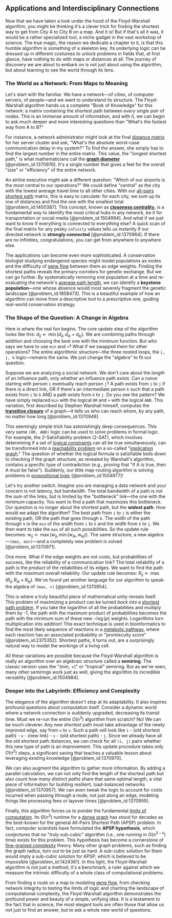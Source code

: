 ## Applications and Interdisciplinary Connections

Now that we have taken a look under the hood of the Floyd-Warshall algorithm, you might be thinking it's a clever trick for finding the shortest way to get from City A to City B on a map. And it is! But if that's all it was, it would be a rather specialized tool, a niche gadget in the vast workshop of science. The true magic, the reason we dedicate a chapter to it, is that this humble algorithm is something of a skeleton key. Its underlying logic can be dressed up in different costumes to unlock problems in fields that, at first glance, have nothing to do with maps or distances at all. The journey of discovery we are about to embark on is not just about using the algorithm, but about learning to see the world through its lens.

### The World as a Network: From Maps to Meaning

Let's start with the familiar. We have a network—of cities, of computer servers, of people—and we want to understand its structure. The Floyd-Warshall algorithm hands us a complete "Book of Knowledge" for this network: a matrix containing the shortest path between *every single pair* of nodes. This is an immense amount of information, and with it, we can begin to ask much deeper and more interesting questions than "What's the fastest way from A to B?"

For instance, a network administrator might look at the final [distance matrix](@article_id:164801) for her server cluster and ask, "What's the absolute worst-case communication delay in my system?" To find the answer, she simply has to find the largest number in the entire matrix. This value, the "longest shortest path," is what mathematicians call the **[graph diameter](@article_id:270789)** [@problem_id:1370976]. It's a single number that gives a feel for the overall "size" or "efficiency" of the entire network.

An airline executive might ask a different question: "Which of our airports is the most central to our operations?" We could define "central" as the city with the lowest average travel time to all other cities. With our [all-pairs shortest path](@article_id:260968) matrix, this is easy to calculate: for each city, we sum up its row of distances and find the one with the smallest total [@problem_id:1400387]. This concept, known as **[closeness centrality](@article_id:272361)**, is a fundamental way to identify the most critical hubs in any network, be it for transportation or social media [@problem_id:1504994]. And what if we just want to know if everything is connected to everything else? A quick scan of the final matrix for any pesky `infinity` values tells us instantly if our directed network is **strongly connected** [@problem_id:1370964]. If there are no infinities, congratulations, you can get from anywhere to anywhere else.

The applications can become even more sophisticated. A conservation biologist studying endangered species might model populations as nodes and the difficulty of [gene flow](@article_id:140428) between them as edge weights. Finding the shortest paths reveals the primary corridors for genetic exchange. But we can go further. By systematically removing one population at a time and re-evaluating the network's [average path length](@article_id:140578), we can identify a **keystone population**—one whose absence would most severely fragment the genetic landscape [@problem_id:1858473]. This is a beautiful example of how an algorithm can move from a descriptive tool to a prescriptive one, guiding real-world conservation strategy.

### The Shape of the Question: A Change in Algebra

Here is where the real fun begins. The core update step of the algorithm looks like this: $d_{ij} \leftarrow \min(d_{ij}, d_{ik} + d_{kj})$. We are combining paths through addition and choosing the best one with the minimum function. But who says we have to use `min` and `+`? What if we swapped them for other operations? The entire algorithmic structure—the three nested loops, the `i, j, k` logic—remains the same. We just change the "algebra" to fit our question.

Suppose we are analyzing a social network. We don't care about the *length* of an influence path, only whether an influence path *exists*. Can a rumor starting with person `i` eventually reach person `j`? A path exists from `i` to `j` if there is a direct link, OR if there's an intermediate person `k` such that a path exists from `i` to `k` AND a path exists from `k` to `j`. Do you see the pattern? We have simply replaced `min` with the logical `OR` and `+` with the logical `AND`. This variation, first described by Stephen Warshall himself, computes the **[transitive closure](@article_id:262385)** of a graph—it tells us who can reach whom, by any path, no matter how long [@problem_id:1370949].

This seemingly simple trick has astonishingly deep consequences. This very same `(OR, AND)` logic can be used to solve problems in formal logic. For example, the 2-Satisfiability problem (2-SAT), which involves determining if a set of [logical constraints](@article_id:634657) can all be true simultaneously, can be transformed into a [reachability problem](@article_id:272881) on a so-called "[implication graph](@article_id:267810)." The question of whether the logical formula is satisfiable boils down to checking if the graph structure, as revealed by Warshall's algorithm, contains a specific type of contradiction (e.g., proving that "if A is true, then A must be false"). Suddenly, our little map-routing algorithm is solving problems in [propositional logic](@article_id:143041) [@problem_id:1504977]!

Let's try another switch. Imagine you are managing a data network and your concern is not latency, but bandwidth. The total bandwidth of a path is not the sum of the links, but is limited by the "bottleneck" link—the one with the *minimum* capacity. You want to find a path that maximizes this bottleneck. Our question is no longer about the shortest path, but the **widest path**. How would we adapt the algorithm? The best path from `i` to `j` is either the existing path, OR the path that goes through `k`. The width of the path through `k` is the `min` of the width from `i` to `k` and the width from `k` to `j`. We then want to take the `max` of all such possibilities. So the update rule becomes: $w_{ij} \leftarrow \max(w_{ij}, \min(w_{ik}, w_{kj}))$. The same structure, a new algebra—`(max, min)`—and a completely new problem is solved [@problem_id:1370971].

One more. What if the edge weights are not costs, but probabilities of success, like the reliability of a communication link? The total reliability of a path is the *product* of the reliabilities of its edges. We want to find the path with the *maximum* overall reliability. Our update rule becomes: $R_{ij} \leftarrow \max(R_{ij}, R_{ik} \times R_{kj})$. We've found yet another language for our algorithm to speak: the algebra of `(max, ×)` [@problem_id:1370954].

This is where a truly beautiful piece of mathematical unity reveals itself. This problem of maximizing a product can be turned *back into* a [shortest path problem](@article_id:160283). If you take the logarithm of all the probabilities and multiply them by -1, the path with the maximum product of probabilities becomes the path with the minimum sum of these new $-\log(p)$ weights. Logarithms turn multiplication into addition! This exact technique is used in bioinformatics to find the most likely sequence of reactions in a [metabolic pathway](@article_id:174403), where each reaction has an associated probability or "promiscuity score" [@problem_id:2375352]. Shortest paths, it turns out, are a surprisingly natural way to model the workings of a living cell.

All these variations are possible because the Floyd-Warshall algorithm is really an algorithm over an algebraic structure called a **semiring**. The classic version uses the "(min, +)" or "tropical" semiring. But as we've seen, many other semirings work just as well, giving the algorithm its incredible versatility [@problem_id:1504984].

### Deeper into the Labyrinth: Efficiency and Complexity

The elegance of the algorithm doesn't stop at its adaptability. It also inspires profound questions about computation itself. Consider a dynamic world where a network connection is suddenly upgraded, decreasing its transit time. Must we re-run the entire $O(n^3)$ algorithm from scratch? No! We can be much cleverer. Any new shortest path must take advantage of the newly improved edge, say from `u` to `v`. Such a path will look like `i` - (old shortest path) - `u` - (new link) - `v` - (old shortest path) - `j`. Since we already have all the old shortest path distances, we can check for all `(i, j)` pairs whether this new type of path is an improvement. This update procedure takes only $O(n^2)$ steps, a significant saving that teaches a valuable lesson about leveraging existing knowledge [@problem_id:1370970].

We can also augment the algorithm to gather more information. By adding a parallel calculation, we can not only find the length of the shortest path but also *count how many distinct paths* share that same optimal length, a vital piece of information for building resilient, load-balanced networks [@problem_id:1370957]. We can even tweak the logic to account for costs incurred when passing *through* a node, not just along an edge, modeling things like processing fees or layover times [@problem_id:1370959].

Finally, this algorithm forces us to ponder the fundamental [limits of computation](@article_id:137715). Its $\Theta(n^3)$ runtime for a [dense graph](@article_id:634359) has stood for decades as the best-known for the general All-Pairs Shortest Path (APSP) problem. In fact, computer scientists have formulated the **APSP hypothesis**, which conjectures that no "truly sub-cubic" algorithm (i.e., one running in $O(n^{3-\epsilon})$ time) exists for this problem. This hypothesis has become a cornerstone of [fine-grained complexity](@article_id:273119) theory. Many other graph problems, such as finding the graph radius, turn out to be just as hard. A sub-cubic solution for them would imply a sub-cubic solution for APSP, which is believed to be impossible [@problem_id:1424361]. In this light, the Floyd-Warshall algorithm is not just a method; it's a benchmark, a ruler against which we measure the intrinsic difficulty of a whole class of computational problems.

From finding a route on a map to modeling [gene flow](@article_id:140428), from checking network integrity to testing the limits of logic and charting the landscape of computational complexity, the Floyd-Warshall algorithm demonstrates the profound power and beauty of a simple, unifying idea. It is a testament to the fact that in science, the most elegant tools are often those that allow us not just to find an answer, but to ask a whole new world of questions.